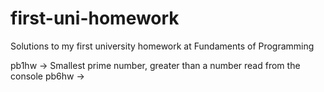 # first-uni-homework
 Solutions to my first university homework at Fundaments of Programming

pb1hw -> Smallest prime number, greater than a number read from the console
pb6hw ->
